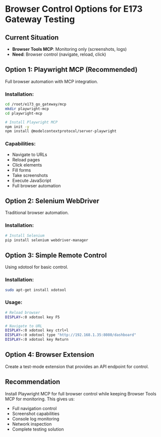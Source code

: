 # Browser Control Options for E173 Gateway Testing

## Current Situation
- **Browser Tools MCP**: Monitoring only (screenshots, logs)
- **Need**: Browser control (navigate, reload, click)

## Option 1: Playwright MCP (Recommended)
Full browser automation with MCP integration.

### Installation:
```bash
cd /root/e173_go_gateway/mcp
mkdir playwright-mcp
cd playwright-mcp

# Install Playwright MCP
npm init -y
npm install @modelcontextprotocol/server-playwright
```

### Capabilities:
- Navigate to URLs
- Reload pages
- Click elements
- Fill forms
- Take screenshots
- Execute JavaScript
- Full browser automation

## Option 2: Selenium WebDriver
Traditional browser automation.

### Installation:
```bash
# Install Selenium
pip install selenium webdriver-manager
```

## Option 3: Simple Remote Control
Using xdotool for basic control.

### Installation:
```bash
sudo apt-get install xdotool
```

### Usage:
```bash
# Reload browser
DISPLAY=:0 xdotool key F5

# Navigate to URL
DISPLAY=:0 xdotool key ctrl+l
DISPLAY=:0 xdotool type "http://192.168.1.35:8080/dashboard"
DISPLAY=:0 xdotool key Return
```

## Option 4: Browser Extension
Create a test-mode extension that provides an API endpoint for control.

## Recommendation
Install Playwright MCP for full browser control while keeping Browser Tools MCP for monitoring. This gives us:
- Full navigation control
- Screenshot capabilities
- Console log monitoring
- Network inspection
- Complete testing solution